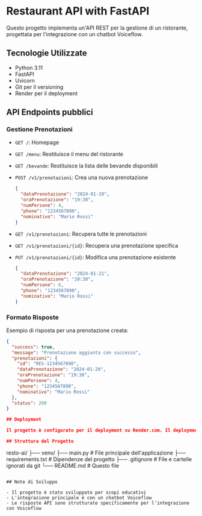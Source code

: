 # Restaurant API with FastAPI

Questo progetto implementa un'API REST per la gestione di un ristorante, progettata per l'integrazione con un chatbot Voiceflow.

## Tecnologie Utilizzate

- Python 3.11
- FastAPI
- Uvicorn
- Git per il versioning
- Render per il deployment


## API Endpoints pubblici

### Gestione Prenotazioni
- `GET /`: Homepage
- `GET /menu`: Restituisce il menu del ristorante
- `GET /bevande`: Restituisce la lista delle bevande disponibili
- `POST /v1/prenotazioni`: Crea una nuova prenotazione
  ```json
  {
    "dataPrenotazione": "2024-01-20",
    "oraPrenotazione": "19:30",
    "numPersone": 4,
    "phone": "1234567890",
    "nominativo": "Mario Rossi"
  }
  ```

- `GET /v1/prenotazioni`: Recupera tutte le prenotazioni
- `GET /v1/prenotazioni/{id}`: Recupera una prenotazione specifica
- `PUT /v1/prenotazioni/{id}`: Modifica una prenotazione esistente
  ```json
  {
    "dataPrenotazione": "2024-01-21",
    "oraPrenotazione": "20:30",
    "numPersone": 6,
    "phone": "1234567890",
    "nominativo": "Mario Rossi"
  }
  ```

### Formato Risposte

Esempio di risposta per una prenotazione creata:
```json
{
  "success": true,
  "message": "Prenotazione aggiunta con successo",
  "prenotazioni": {
    "id": "RES-1234567890",
    "dataPrenotazione": "2024-01-20",
    "oraPrenotazione": "19:30",
    "numPersone": 4,
    "phone": "1234567890",
    "nominativo": "Mario Rossi"
  },
  "status": 200
}

## Deployment

Il progetto è configurato per il deployment su Render.com. Il deployment viene attivato automaticamente ad ogni push su GitHub.

## Struttura del Progetto

```
resto-ai/
├── venv/
├── main.py           # File principale dell'applicazione
├── requirements.txt  # Dipendenze del progetto
├── .gitignore       # File e cartelle ignorati da git
└── README.md        # Questo file
```

## Note di Sviluppo

- Il progetto è stato sviluppato per scopi educativi
- L'integrazione principale è con un chatbot Voiceflow
- Le risposte API sono strutturate specificamente per l'integrazione con Voiceflow



